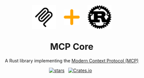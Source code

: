 <div style="display: flex; justify-content: center; align-items: center; width: 100%; gap: 5%;">
    <img src="imgs/mcp_logo.png" alt="mcp_logo" style="width: 15%;" />
    <img src="imgs/plus.svg" alt="plus_svg" style="width: 10%;" />
    <img src="imgs/rust_logo.png" alt="rust_logo" style="width: 15%;" />
</div>
<p align="center">
<h1 align="center">MCP Core</h1>
<p align="center">
A Rust library implementing the <a href="https://modelcontextprotocol.io/introduction">Modern Context Protocol (MCP)</a>
</p>
<p align="center">
<a href="https://github.com/stevohuncho/mcp-core"><img src="https://img.shields.io/github/stars/stevohuncho/mcp-core?style=social" alt="stars" /></a>
&nbsp;
<a href="https://crates.io/crates/mcp-core"><img src="https://img.shields.io/crates/v/mcp-core" alt="Crates.io" /></a>
&nbsp;
</p>